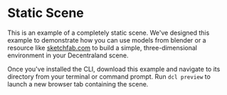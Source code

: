 # Static Scene

This is an example of a completely static scene. We've designed this example to demonstrate how you can use models  from blender or a resource like [sketchfab.com](https://sketchfab.com/) to build a simple, three-dimensional environment in your Decentraland scene.

Once you've installed the CLI, download this example and navigate to its directory from your terminal or command prompt. Run `dcl preview` to launch a new browser tab containing the scene.
